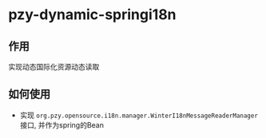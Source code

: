 # pzy-dynamic-springi18n

## 作用

实现动态国际化资源动态读取

## 如何使用

* 实现 `org.pzy.opensource.i18n.manager.WinterI18nMessageReaderManager`接口, 并作为spring的Bean